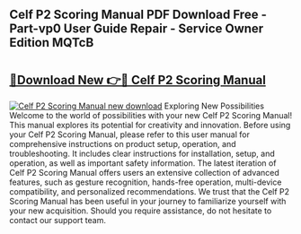 ## Celf P2 Scoring Manual PDF Download Free - Part-vp0 User Guide Repair - Service Owner Edition MQTcB

# <h2><a href="http://bc24543.oget.top/?id=Celf+P2+Scoring+Manual">🔗Download New 👉🔴 Celf P2 Scoring Manual</a></h2>

[![Celf P2 Scoring Manual new download](https://i.imgur.com/5g1atiW.png)](http://bc24543.oget.top/?id=Celf+P2+Scoring+Manual)
Exploring New Possibilities Welcome to the world of possibilities with your new Celf P2 Scoring Manual! This manual explores its potential for creativity and innovation. Before using your Celf P2 Scoring Manual, please refer to this user manual for comprehensive instructions on product setup, operation, and troubleshooting. It includes clear instructions for installation, setup, and operation, as well as important safety information. The latest iteration of Celf P2 Scoring Manual offers users an extensive collection of advanced features, such as gesture recognition, hands-free operation, multi-device compatibility, and personalized recommendations. We trust that the Celf P2 Scoring Manual has been useful in your journey to familiarize yourself with your new acquisition. Should you require assistance, do not hesitate to contact our support team.
